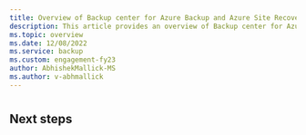 ```yaml
---
title: Overview of Backup center for Azure Backup and Azure Site Recovery
description: This article provides an overview of Backup center for Azure.
ms.topic: overview
ms.date: 12/08/2022
ms.service: backup
ms.custom: engagement-fy23
author: AbhishekMallick-MS
ms.author: v-abhmallick
---
```


# 




## Next steps

